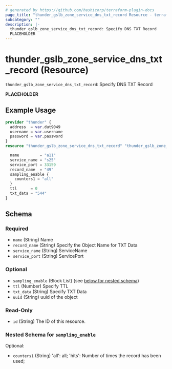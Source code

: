 ```yaml
---
# generated by https://github.com/hashicorp/terraform-plugin-docs
page_title: "thunder_gslb_zone_service_dns_txt_record Resource - terraform-provider-thunder"
subcategory: ""
description: |-
  thunder_gslb_zone_service_dns_txt_record: Specify DNS TXT Record
  PLACEHOLDER
---
```


# thunder_gslb_zone_service_dns_txt_record (Resource)

`thunder_gslb_zone_service_dns_txt_record`: Specify DNS TXT Record

__PLACEHOLDER__

## Example Usage

```terraform
provider "thunder" {
  address  = var.dut9049
  username = var.username
  password = var.password
}
resource "thunder_gslb_zone_service_dns_txt_record" "thunder_gslb_zone_service_dns_txt_record" {

  name         = "a11"
  service_name = "s25"
  service_port = 33159
  record_name  = "49"
  sampling_enable {
    counters1 = "all"
  }
  ttl      = 0
  txt_data = "544"
}
```

<!-- schema generated by tfplugindocs -->
## Schema

### Required

- `name` (String) Name
- `record_name` (String) Specify the Object Name for TXT Data
- `service_name` (String) ServiceName
- `service_port` (String) ServicePort

### Optional

- `sampling_enable` (Block List) (see [below for nested schema](#nestedblock--sampling_enable))
- `ttl` (Number) Specify TTL
- `txt_data` (String) Specify TXT Data
- `uuid` (String) uuid of the object

### Read-Only

- `id` (String) The ID of this resource.

<a id="nestedblock--sampling_enable"></a>
### Nested Schema for `sampling_enable`

Optional:

- `counters1` (String) 'all': all; 'hits': Number of times the record has been used;


